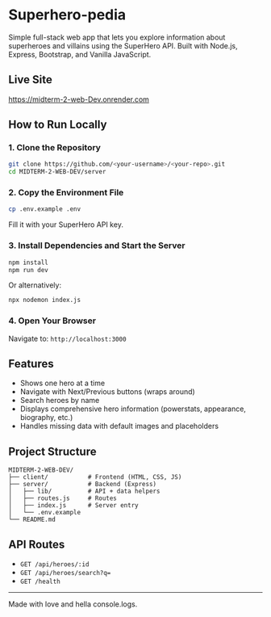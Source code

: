 # Superhero-pedia

Simple full-stack web app that lets you explore information about superheroes and villains using the SuperHero API. Built with Node.js, Express, Bootstrap, and Vanilla JavaScript.

## Live Site

https://midterm-2-web-Dev.onrender.com

## How to Run Locally

### 1. Clone the Repository

```bash
git clone https://github.com/<your-username>/<your-repo>.git
cd MIDTERM-2-WEB-DEV/server
```

### 2. Copy the Environment File

```bash
cp .env.example .env
```

Fill it with your SuperHero API key.

### 3. Install Dependencies and Start the Server

```bash
npm install
npm run dev
```

Or alternatively:

```bash
npx nodemon index.js
```

### 4. Open Your Browser

Navigate to: `http://localhost:3000`

## Features

- Shows one hero at a time
- Navigate with Next/Previous buttons (wraps around)
- Search heroes by name
- Displays comprehensive hero information (powerstats, appearance, biography, etc.)
- Handles missing data with default images and placeholders

## Project Structure

```
MIDTERM-2-WEB-DEV/
├── client/           # Frontend (HTML, CSS, JS)
├── server/           # Backend (Express)
│   ├── lib/          # API + data helpers
│   ├── routes.js     # Routes
│   ├── index.js      # Server entry
│   └── .env.example
└── README.md
```

## API Routes

- `GET /api/heroes/:id`
- `GET /api/heroes/search?q=`
- `GET /health`

---

Made with love and hella console.logs.
